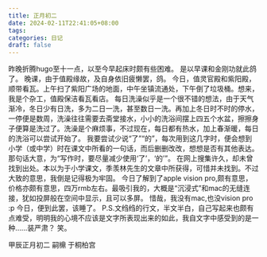 ```yaml
---
title: 正月初二
date: 2024-02-11T22:41:05+08:00
tags: 
categories: 日记
draft: false
---
```

昨晚折腾hugo至十一点，以至今早起床时颇有些困难。
是以早课和金刚功就此鸽了。
晚课，由于值殿缘故，及自身依旧疲懒罢，鸽。
今日，值灵官殿和紫阳殿，顺带看瓦。上午扫了紫阳广场的地面，中午坐镇流通处，下午倒了垃圾桶。想来，我是个杂工，值殿保洁看瓦看店。
每日洗澡似乎是一个很不错的想法，由于天气渐冷，冬日少有日洗，多为二日一洗，甚至数日一洗。再加上冬日时不时的停水，一停便是数周，洗澡往往需要去斋堂接水，小小的洗浴间摆上四五个水盆，擦擦身子便算是洗过了。洗澡是个麻烦事，不过现在，每日都有热水，加上春渐暖，每日的洗浴可以尝试开始了。
我要尝试少说“了”“的”，每次用到这几字时，便会想到小学（或中学）时在课文中所看的一句话，而后删删改改，想想是否有其他表达。
那句话大意，为“写作时，要尽量减少使用‘了’，‘的’”。
在网上搜集许久，却未曾找到出处。本以为于小学课文，季羡林先生的文章中所获得，可惜并未找到。不过大致的意思，我倒是记得极为牢固。
今日了解到了apple vision pro,颇有意思，价格亦颇有意思，四万rmb左右。最吸引我的，大概是“沉浸式”和mac的无缝连接，犹如投屏般在空间中显示，且可以多屏。
惜哉，我没有mac,也没vision pro :p
今日，便到此罢，该睡了。
P.S.文绉绉的行文，半文半白，自己写起来也颇有点难受，明明我的心境不应该是文字所表现出来的如此，我自文字中感受到的是一种……装严肃？
笑。

甲辰正月初二
嗣檙 于桐柏宫